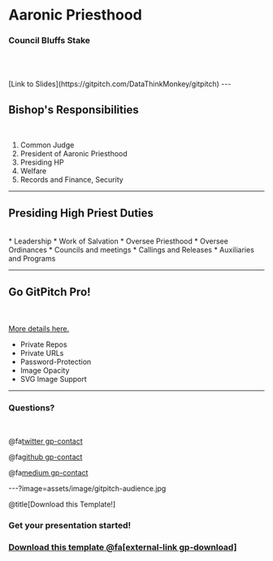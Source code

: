 # Aaronic Priesthood

### Council Bluffs Stake

<br>
<br>
<br>
[Link to Slides](https://gitpitch.com/DataThinkMonkey/gitpitch)
---

## Bishop's Responsibilities

<br>

1. Common Judge
2. President of Aaronic Priesthood
3. Presiding HP
4. Welfare
5. Records and Finance, Security


---

## Presiding High Priest Duties
<br>
* Leadership
* Work of Salvation
* Oversee Priesthood
* Oversee Ordinances
* Councils and meetings
* Callings and Releases
* Auxiliaries and Programs


---


## Go GitPitch Pro!

<br>
<div class="left">
    <i class="fa fa-user-secret fa-5x" aria-hidden="true"> </i><br>
    <a href="https://gitpitch.com/pro-features" class="pro-link">
    More details here.</a>
</div>
<div class="right">
    <ul>
        <li>Private Repos</li>
        <li>Private URLs</li>
        <li>Password-Protection</li>
        <li>Image Opacity</li>
        <li>SVG Image Support</li>
    </ul>
</div>

---

### Questions?

<br>

@fa[twitter gp-contact](@gitpitch)

@fa[github gp-contact](gitpitch)

@fa[medium gp-contact](@gitpitch)

---?image=assets/image/gitpitch-audience.jpg

@title[Download this Template!]

### <span class="white">Get your presentation started!</span>
### [Download this template @fa[external-link gp-download]](https://gitpitch.com/template/download/sky)
